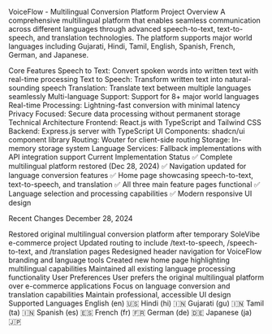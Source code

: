 VoiceFlow - Multilingual Conversion Platform
Project Overview
A comprehensive multilingual platform that enables seamless communication across different languages through advanced speech-to-text, text-to-speech, and translation technologies. The platform supports major world languages including Gujarati, Hindi, Tamil, English, Spanish, French, German, and Japanese.

Core Features
Speech to Text: Convert spoken words into written text with real-time processing
Text to Speech: Transform written text into natural-sounding speech
Translation: Translate text between multiple languages seamlessly
Multi-language Support: Support for 8+ major world languages
Real-time Processing: Lightning-fast conversion with minimal latency
Privacy Focused: Secure data processing without permanent storage
Technical Architecture
Frontend: React.js with TypeScript and Tailwind CSS
Backend: Express.js server with TypeScript
UI Components: shadcn/ui component library
Routing: Wouter for client-side routing
Storage: In-memory storage system
Language Services: Fallback implementations with API integration support
Current Implementation Status
✅ Complete multilingual platform restored (Dec 28, 2024) ✅ Navigation updated for language conversion features ✅ Home page showcasing speech-to-text, text-to-speech, and translation ✅ All three main feature pages functional ✅ Language selection and processing capabilities ✅ Modern responsive UI design

Recent Changes
December 28, 2024

Restored original multilingual conversion platform after temporary SoleVibe e-commerce project
Updated routing to include /text-to-speech, /speech-to-text, and /translation pages
Redesigned header navigation for VoiceFlow branding and language tools
Created new home page highlighting multilingual capabilities
Maintained all existing language processing functionality
User Preferences
User prefers the original multilingual platform over e-commerce applications
Focus on language conversion and translation capabilities
Maintain professional, accessible UI design
Supported Languages
English (en) 🇺🇸
Hindi (hi) 🇮🇳
Gujarati (gu) 🇮🇳
Tamil (ta) 🇮🇳
Spanish (es) 🇪🇸
French (fr) 🇫🇷
German (de) 🇩🇪
Japanese (ja) 🇯🇵
